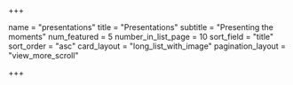 +++

name = "presentations"
title = "Presentations"
subtitle = "Presenting the moments"
num_featured = 5
number_in_list_page = 10
sort_field = "title"
sort_order = "asc"
card_layout = "long_list_with_image"
pagination_layout = "view_more_scroll"


+++